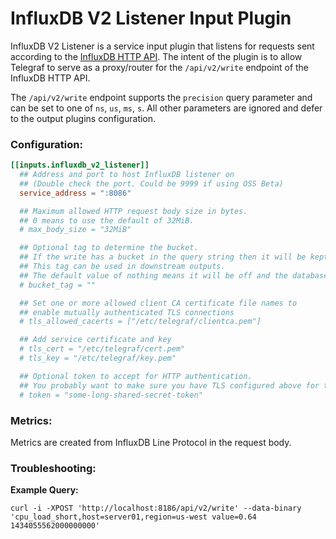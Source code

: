 # InfluxDB V2 Listener Input Plugin

InfluxDB V2 Listener is a service input plugin that listens for requests sent
according to the [InfluxDB HTTP API][influxdb_http_api].  The intent of the
plugin is to allow Telegraf to serve as a proxy/router for the `/api/v2/write`
endpoint of the InfluxDB HTTP API.

The `/api/v2/write` endpoint supports the `precision` query parameter and can be set
to one of `ns`, `us`, `ms`, `s`.  All other parameters are ignored and
defer to the output plugins configuration.

### Configuration:

```toml
[[inputs.influxdb_v2_listener]]
  ## Address and port to host InfluxDB listener on
  ## (Double check the port. Could be 9999 if using OSS Beta)
  service_address = ":8086"

  ## Maximum allowed HTTP request body size in bytes.
  ## 0 means to use the default of 32MiB.
  # max_body_size = "32MiB"

  ## Optional tag to determine the bucket.
  ## If the write has a bucket in the query string then it will be kept in this tag name.
  ## This tag can be used in downstream outputs.
  ## The default value of nothing means it will be off and the database will not be recorded.
  # bucket_tag = ""

  ## Set one or more allowed client CA certificate file names to
  ## enable mutually authenticated TLS connections
  # tls_allowed_cacerts = ["/etc/telegraf/clientca.pem"]

  ## Add service certificate and key
  # tls_cert = "/etc/telegraf/cert.pem"
  # tls_key = "/etc/telegraf/key.pem"

  ## Optional token to accept for HTTP authentication.
  ## You probably want to make sure you have TLS configured above for this.
  # token = "some-long-shared-secret-token"
```

### Metrics:

Metrics are created from InfluxDB Line Protocol in the request body.

### Troubleshooting:

**Example Query:**
```
curl -i -XPOST 'http://localhost:8186/api/v2/write' --data-binary 'cpu_load_short,host=server01,region=us-west value=0.64 1434055562000000000'
```

[influxdb_http_api]: https://v2.docs.influxdata.com/v2.0/api/
